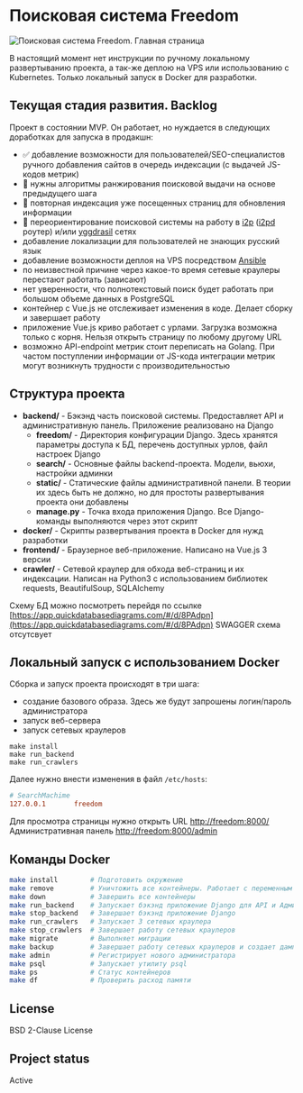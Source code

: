 # Поисковая система Freedom

![Поисковая система Freedom. Главная страница](https://user-images.githubusercontent.com/69031401/235291923-0e5e8436-7605-4b05-8f51-74893a8837f3.png)

В настоящий момент нет инструкции по ручному локальному развертыванию проекта, 
а так-же деплою на VPS или использованию с Kubernetes. Только локальный запуск в Docker для разработки.

## Текущая стадия развития. Backlog

Проект в состоянии MVP. Он работает, но нуждается в следующих доработках для запуска в продакшн:
* ✅ добавление возможности для пользователей/SEO-специалистов ручного добавления сайтов в очередь индексации (с выдачей JS-кодов метрик)
* 🔺 нужны алгоритмы ранжирования поисковой выдачи на основе предыдущего шага
* 🔺 повторная индексация уже посещенных страниц для обновления информации
* 🔺 переориентирование поисковой системы на работу в [i2p](https://ru.wikipedia.org/wiki/I2P) ([i2pd](https://i2pd.website/) роутер) и/или [yggdrasil](https://ru.wikipedia.org/wiki/Yggdrasil) сетях
* добавление локализации для пользователей не знающих русский язык
* добавление возможности деплоя на VPS посредством [Ansible](https://ru.wikipedia.org/wiki/Ansible)
* по неизвестной причине через какое-то время сетевые краулеры перестают работать (зависают)
* нет уверенности, что полнотекстовый поиск будет работать при большом объеме данных в PostgreSQL
* контейнер с Vue.js не отслеживает изменения в коде. Делает сборку и завершает работу
* приложение Vue.js криво работает с урлами. Загрузка возможна только с корня. Нельзя открыть страницу по любому другому URL
* возможно API-endpoint метрик стоит переписать на Golang. При частом поступлении информации от JS-кода интеграции метрик могут возникнуть трудности с производительностью

## Структура проекта

- __backend/__ - Бэкэнд часть поисковой системы. Предоставляет API и административную панель. Приложение реализовано на Django
    - __freedom/__ - Директория конфигурации Django. Здесь хранятся параметры доступа к БД, перечень доступных урлов, файл настроек Django
    - __search/__ - Основные файлы backend-проекта. Модели, вьюхи, настройки админки
    - __static/__ - Статические файлы административной панели. В теории их здесь быть не должно, но для простоты развертывания проекта они добавлены
    - __manage.py__ - Точка входа приложения Django. Все Django-команды выполняются через этот скрипт
- __docker/__ - Скрипты развертывания проекта в Docker для нужд разработки
- __frontend/__ - Браузерное веб-приложение. Написано на Vue.js 3 версии
- __crawler/__ - Сетевой краулер для обхода веб-страниц и их индексации. Написан на Python3 с использованием библиотек requests, BeautifulSoup, SQLAlchemy

Схему БД можно посмотреть перейдя по ссылке [https://app.quickdatabasediagrams.com/#/d/8PAdpn](https://app.quickdatabasediagrams.com/#/d/8PAdpn)
SWAGGER схема отсутсвует


## Локальный запуск с использованием Docker

Сборка и запуск проекта происходят в три шага:
* создание базового образа. Здесь же будут запрошены логин/пароль администратора
* запуск веб-сервера
* запуск сетевых краулеров
```
make install
make run_backend
make run_crawlers
```

Далее нужно внести изменения в файл `/etc/hosts`:
```ini
# SearchMachime
127.0.0.1       freedom
```

Для просмотра страницы нужно открыть URL [http://freedom:8000/](http://freedom:8000/) \
Административная панель [http://freedom:8000/admin](http://freedom:8000/admin)

## Команды Docker
```bash
make install        # Подготовить окружение
make remove         # Уничтожить все контейнеры. Работает с переменным успехом
make down           # Завершить все контейнеры
make run_backend    # Запускает бэкэнд приложение Django для API и Административной панели
make stop_backend   # Завершает бэкэнд приложение Django
make run_crawlers   # Запускает 3 сетевых краулера
make stop_crawlers  # Завершает работу сетевых краулеров
make migrate        # Выполняет миграции
make backup         # Завершает работу сетевых краулеров и создает дамп БД в файле `dump.sql`
make admin          # Регистрирует нового администратора
make psql           # Запускает утилиту psql
make ps             # Статус контейнеров
make df             # Проверить расход памяти
```

## License
BSD 2-Clause License

## Project status
Active